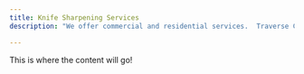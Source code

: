 ```yaml
---
title: Knife Sharpening Services
description: "We offer commercial and residential services.  Traverse City knife sharpening and commercial knife exchange program"

---
```

This is where the content will go!